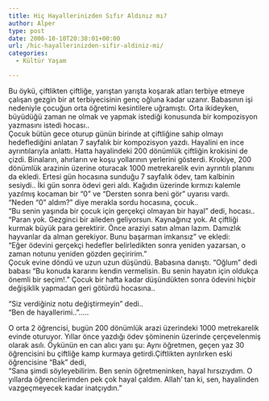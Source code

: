 ```yaml
---
title: Hiç Hayallerinizden Sıfır Aldınız mı?
author: Alper
type: post
date: 2006-10-10T20:38:01+00:00
url: /hic-hayallerinizden-sifir-aldiniz-mi/
categories:
  - Kültür Yaşam

---
```

Bu öykü, çiftlikten çiftliğe, yarıştan yarışta koşarak atları terbiye etmeye çalışan gezgin bir at terbiyecisinin genç oğluna kadar uzanır. Babasının işi nedeniyle çocuğun orta öğretimi kesintilere uğramıştı. Orta ikideyken, büyüdüğü zaman ne olmak ve yapmak istediği konusunda bir kompozisyon yazmasını istedi hocası..  
Çocuk bütün gece oturup günün birinde at çiftliğine sahip olmayı hedeflediğini anlatan 7 sayfalık bir kompozisyon yazdı. Hayalini en ince ayrıntılarıyla anlattı. Hatta hayalindeki 200 dönümlük çiftliğin krokisini de çizdi. Binaların, ahırların ve koşu yollarının yerlerini gösterdi. Krokiye, 200 dönümlük arazinin üzerine oturacak 1000 metrekarelik evin ayrıntılı planını da ekledi. Ertesi gün hocasına sunduğu 7 sayfalık ödev, tam kalbinin sesiydi.. İki gün sonra ödevi geri aldı. Kağıdın üzerinde kırmızı kalemle yazılmış kocaman bir &#8220;0&#8221; ve &#8220;Dersten sonra beni gör&#8221; uyarısı vardı.  
&#8220;Neden &#8220;0&#8221; aldım?&#8221; diye merakla sordu hocasına, çocuk..  
&#8220;Bu senin yaşında bir çocuk için gerçekçi olmayan bir hayal&#8221; dedi, hocası.. &#8220;Paran yok. Gezginci bir aileden geliyorsun. Kaynağınız yok. At çiftliği kurmak büyük para gerektirir. Önce araziyi satın alman lazım. Damızlık hayvanlar da alman gerekiyor. Bunu başarman imkansız&#8221; ve ekledi:  
&#8220;Eğer ödevini gerçekçi hedefler belirledikten sonra yeniden yazarsan, o zaman notunu yeniden gözden geçiririm.&#8221;  
Çocuk evine döndü ve uzun uzun düşündü. Babasına danıştı. &#8220;Oğlum&#8221; dedi babası &#8220;Bu konuda kararını kendin vermelisin. Bu senin hayatın için oldukça önemli bir seçim!.&#8221; Çocuk bir hafta kadar düşündükten sonra ödevini hiçbir değişiklik yapmadan geri götürdü hocasına..

&#8220;Siz verdiğiniz notu değiştirmeyin&#8221; dedi..  
&#8220;Ben de hayallerimi..&#8221;&#8230;..

O orta 2 öğrencisi, bugün 200 dönümlük arazi üzerindeki 1000 metrekarelik evinde oturuyor. Yıllar önce yazdığı ödev şöminenin üzerinde çerçevelenmiş olarak asılı. Öykünün en can alıcı yanı şu: Aynı öğretmen, geçen yaz 30 öğrencisini bu çiftliğe kamp kurmaya getirdi.Çiftlikten ayrılırken eski öğrencisine &#8220;Bak&#8221; dedi,  
&#8220;Sana şimdi söyleyebilirim. Ben senin öğretmeninken, hayal hırsızıydım. O yıllarda öğrencilerimden pek çok hayal çaldım. Allah&#8217; tan ki, sen, hayalinden vazgeçmeyecek kadar inatçıydın.&#8221;